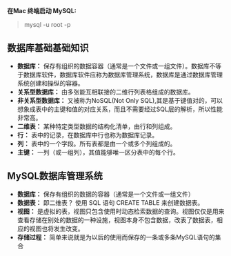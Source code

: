 **在Mac 终端启动 MySQL:**  
> mysql -u root -p

## 数据库基础基础知识
- **数据库：** 保存有组织的数据容器（通常是一个文件或一组文件）。数据库不等于数据库软件，数据库软件应称为数据库管理系统，数据库是通过数据库管理系统创建和操纵的容器。 
- **关系型数据库：** 由多张能互相联接的二维行列表格组成的数据库。
- **非关系型数据库：** 又被称为NoSQL(Not Only SQL),其是基于键值对的，可以想象成表中的主键和值的对应关系，而且不需要经过SQL层的解析，所以性能非常高。
- **二维表：**  某种特定类型数据的结构化清单，由行和列组成。
- **行：** 表中的记录，在数据库中行也称为数据库记录。
- **列：** 表中的一个字段。所有表都是由一个或多个列组成的。
- **主键：** 一列（或一组列），其值能够唯一区分表中的每个行。

## MySQL数据库管理系统
- **数据库：** 保存有组织的数据的容器（通常是一个文件或一组文件）
- **数据表：** 即二维表？ 使用 SQL 语句 CREATE TABLE 来创建数据表。
- **视图：** 是虚拟的表，视图只包含使用时动态检索数据的查询。视图仅仅是用来查看存储在别处的数据的一种设施，视图本身不包含数据，改表了数据表，相应的视图也将发生改变。
- **存储过程：** 简单来说就是为以后的使用而保存的一条或多条MySQL语句的集合
